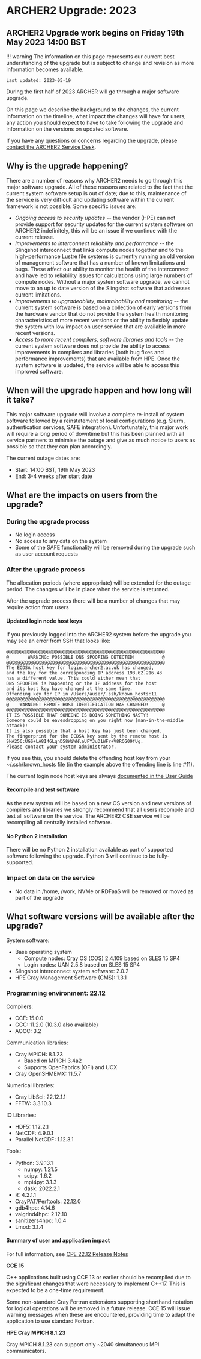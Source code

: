 # ARCHER2 Upgrade: 2023

## ARCHER2 Upgrade work begins on Friday 19th May 2023  14:00 BST

!!! warning
    The information on this page represents our current best understanding of the
    upgrade but is subject to change and revision as more information becomes 
    available.
    
    Last updated: 2023-05-19

During the first half of 2023 ARCHER will go through a major software upgrade.

On this page we describe the background to the changes, the current
information on the timeline, what impact the changes will have for users, any
action you should expect to have to take following the upgrade and information
on the versions on updated software.

If you have any questions or concerns regarding the upgrade, please
[contact the ARCHER2 Service Desk](https://www.archer2.ac.uk/support-access/servicedesk.html).

## Why is the upgrade happening?

There are a number of reasons why ARCHER2 needs to go through this major software
upgrade. All of these reasons are related to the fact that the current system
software setup is out of date; due to this, maintenance of the service is very
difficult and updating software within the current framework is not possible.
Some specific issues are:

 - *Ongoing access to security updates* -- the vendor (HPE) can not provide support for
   security updates for the current system software on ARCHER2 indefinitely, this will
   be an issue if we continue with the current release.
 - *Improvements to interconnect reliability and performance* -- the Slingshot interconnect
   that links compute nodes together and to the high-performance Lustre file systems
   is currently running an old version of management software that has a number of known
   limitations and bugs. These affect our ability to monitor the health of the interconnect
   and have led to reliability issues for calculations using large numbers of compute nodes.
   Without a major system software upgrade, we cannot move to an up to date version of the
   Slingshot software that addresses current limitations.
 - *Improvements to upgradeability, maintainability and monitoring* -- the current system software
   is based on a collection of early versions from the hardware vendor that do not provide
   the system health monitoring characteristics of more recent versions or the ability to
   flexibly update the system with low impact on user service that are available in more 
   recent versions.
 - *Access to more recent compilers, software libraries and tools* -- the current system
   software does not provide the ability to access improvements in compilers and libraries
   (both bug fixes and performance improvements) that are available from HPE. Once the 
   system software is updated, the service will be able to access this improved software.

## When will the upgrade happen and how long will it take?

This major software upgrade will involve a complete re-install of system software followed
by a reinstatement of local configurations (e.g. Slurm, authentication services, SAFE integration).
Unfortunately, this major work will require a long period of downtime but this has been planned
with all service partners to minimise the outage and give as much notice to users as possible so
that they can plan accordingly.

The current outage dates are:

 - Start: 14:00 BST, 19th May 2023
 - End: 3-4 weeks after start date

## What are the impacts on users from the upgrade?

### During the upgrade process

 - No login access
 - No access to any data on the system
 - Some of the SAFE functionality will be removed during the upgrade such as user account requests

### After the upgrade process

The allocation periods (where appropriate) will be extended for the outage period. The changes will be in place when the service is returned.

After the upgrade process there will be a number of changes that may require action from
users

#### Updated login node host keys

If you previously logged into the ARCHER2 system before the upgrade you may see an error from SSH that looks like:

```
@@@@@@@@@@@@@@@@@@@@@@@@@@@@@@@@@@@@@@@@@@@@@@@@@@@@@@@@@@@
@       WARNING: POSSIBLE DNS SPOOFING DETECTED!          @
@@@@@@@@@@@@@@@@@@@@@@@@@@@@@@@@@@@@@@@@@@@@@@@@@@@@@@@@@@@
The ECDSA host key for login.archer2.ac.uk has changed,
and the key for the corresponding IP address 193.62.216.43
has a different value. This could either mean that
DNS SPOOFING is happening or the IP address for the host
and its host key have changed at the same time.
Offending key for IP in /Users/auser/.ssh/known_hosts:11
@@@@@@@@@@@@@@@@@@@@@@@@@@@@@@@@@@@@@@@@@@@@@@@@@@@@@@@@@@@
@    WARNING: REMOTE HOST IDENTIFICATION HAS CHANGED!     @
@@@@@@@@@@@@@@@@@@@@@@@@@@@@@@@@@@@@@@@@@@@@@@@@@@@@@@@@@@@
IT IS POSSIBLE THAT SOMEONE IS DOING SOMETHING NASTY!
Someone could be eavesdropping on you right now (man-in-the-middle attack)!
It is also possible that a host key has just been changed.
The fingerprint for the ECDSA key sent by the remote host is
SHA256:UGS+LA8I46LqnD58WiWNlaUFY3uD1WFr+V8RCG09fUg.
Please contact your system administrator.
```

If you see this, you should delete the offending host key from your ~/.ssh/known_hosts file
(in the example above the offending line is line #11).

The current login node host keys are always [documented in the User Guide](../user-guide/connecting.md#host-keys)

#### Recompile and test software

As the new system will be based on a new OS version and new versions of compilers and
libraries we strongly recommend that all users recompile and test all software on the service.
The ARCHER2 CSE service will be recompiling all centrally installed software.

#### No Python 2 installation

There will be no Python 2 installation available as part of supported software
following the upgrade. Python 3 will continue to be fully-supported.

### Impact on data on the service

 - No data in /home, /work, NVMe or RDFaaS will be removed or moved as part of the upgrade

## What software versions will be available after the upgrade?

System software:

 - Base operating system
    + Compute nodes: Cray OS (COS) 2.4.109 based on SLES 15 SP4
    + Login nodes: UAN 2.5.8 based on SLES 15 SP4
 - Slingshot interconnect system software: 2.0.2
 - HPE Cray Management Software (CMS): 1.3.1

### Programming environment: 22.12

Compilers:

 - CCE: 15.0.0
 - GCC: 11.2.0 (10.3.0 also available)
 - AOCC: 3.2

Communication libraries:

 - Cray MPICH: 8.1.23 
    + Based on MPICH 3.4a2
    + Supports OpenFabrics (OFI) and UCX
  - Cray OpenSHMEMX: 11.5.7

Numerical libraries:

 - Cray LibSci: 22.12.1.1
 - FFTW: 3.3.10.3

IO Libraries:

 - HDF5: 1.12.2.1
 - NetCDF: 4.9.0.1
 - Parallel NetCDF: 1.12.3.1

Tools:

 - Python: 3.9.13.1
    + numpy: 1.21.5
    + scipy: 1.6.2
    + mpi4py: 3.1.3
    + dask: 2022.2.1
 - R: 4.2.1.1
 - CrayPAT/Perftools: 22.12.0
 - gdb4hpc: 4.14.6
 - valgrind4hpc: 2.12.10
 - sanitizers4hpc: 1.0.4
 - Lmod: 3.1.4

#### Summary of user and application impact

For full information, see [CPE 22.12 Release Notes](https://github.com/PE-Cray/cpe-changelog/blob/main/ex/cpe-22.12-sles15-sp4-FullReleaseNotes.txt)

**CCE 15**

C++ applications built using CCE 13 or earlier should be recompiled due to the significant
changes that were necessary to implement C++17.  This is expected to be a one-time requirement.

Some non-standard Cray Fortran extensions supporting shorthand notation for logical operations
will be removed in a future release.  CCE 15 will issue warning messages when these are
encountered, providing time to adapt the application to use standard Fortran.  

**HPE Cray MPICH 8.1.23**

Cray MPICH 8.1.23 can support only ~2040 simultaneous MPI communicators.


